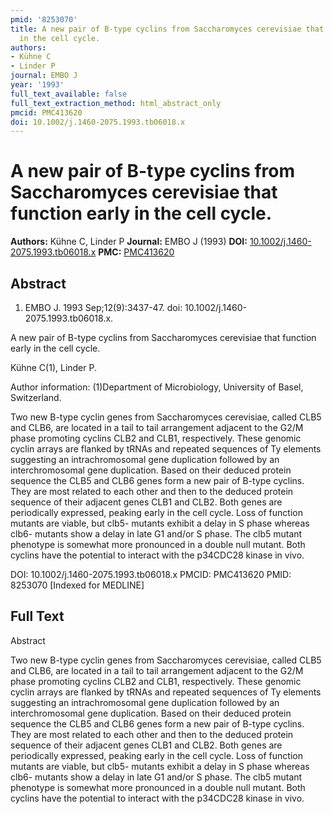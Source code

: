 ```yaml
---
pmid: '8253070'
title: A new pair of B-type cyclins from Saccharomyces cerevisiae that function early
  in the cell cycle.
authors:
- Kühne C
- Linder P
journal: EMBO J
year: '1993'
full_text_available: false
full_text_extraction_method: html_abstract_only
pmcid: PMC413620
doi: 10.1002/j.1460-2075.1993.tb06018.x
---
```


# A new pair of B-type cyclins from Saccharomyces cerevisiae that function early in the cell cycle.
**Authors:** Kühne C, Linder P
**Journal:** EMBO J (1993)
**DOI:** [10.1002/j.1460-2075.1993.tb06018.x](https://doi.org/10.1002/j.1460-2075.1993.tb06018.x)
**PMC:** [PMC413620](https://www.ncbi.nlm.nih.gov/pmc/articles/PMC413620/)

## Abstract

1. EMBO J. 1993 Sep;12(9):3437-47. doi: 10.1002/j.1460-2075.1993.tb06018.x.

A new pair of B-type cyclins from Saccharomyces cerevisiae that function early 
in the cell cycle.

Kühne C(1), Linder P.

Author information:
(1)Department of Microbiology, University of Basel, Switzerland.

Two new B-type cyclin genes from Saccharomyces cerevisiae, called CLB5 and CLB6, 
are located in a tail to tail arrangement adjacent to the G2/M phase promoting 
cyclins CLB2 and CLB1, respectively. These genomic cyclin arrays are flanked by 
tRNAs and repeated sequences of Ty elements suggesting an intrachromosomal gene 
duplication followed by an interchromosomal gene duplication. Based on their 
deduced protein sequence the CLB5 and CLB6 genes form a new pair of B-type 
cyclins. They are most related to each other and then to the deduced protein 
sequence of their adjacent genes CLB1 and CLB2. Both genes are periodically 
expressed, peaking early in the cell cycle. Loss of function mutants are viable, 
but clb5- mutants exhibit a delay in S phase whereas clb6- mutants show a delay 
in late G1 and/or S phase. The clb5 mutant phenotype is somewhat more pronounced 
in a double null mutant. Both cyclins have the potential to interact with the 
p34CDC28 kinase in vivo.

DOI: 10.1002/j.1460-2075.1993.tb06018.x
PMCID: PMC413620
PMID: 8253070 [Indexed for MEDLINE]

## Full Text

Abstract

Two new B-type cyclin genes from Saccharomyces cerevisiae, called CLB5 and CLB6, are located in a tail to tail arrangement adjacent to the G2/M phase promoting cyclins CLB2 and CLB1, respectively. These genomic cyclin arrays are flanked by tRNAs and repeated sequences of Ty elements suggesting an intrachromosomal gene duplication followed by an interchromosomal gene duplication. Based on their deduced protein sequence the CLB5 and CLB6 genes form a new pair of B-type cyclins. They are most related to each other and then to the deduced protein sequence of their adjacent genes CLB1 and CLB2. Both genes are periodically expressed, peaking early in the cell cycle. Loss of function mutants are viable, but clb5- mutants exhibit a delay in S phase whereas clb6- mutants show a delay in late G1 and/or S phase. The clb5 mutant phenotype is somewhat more pronounced in a double null mutant. Both cyclins have the potential to interact with the p34CDC28 kinase in vivo.

